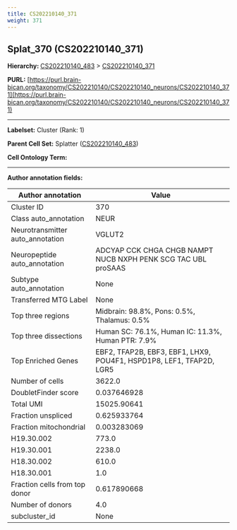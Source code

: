 ```yaml
---
title: CS202210140_371
weight: 371
---
```

## Splat_370 (CS202210140_371)
<b>Hierarchy: </b>
[CS202210140_483](../CS202210140_483) >
[CS202210140_371](../CS202210140_371)

**PURL:** [https://purl.brain-bican.org/taxonomy/CS202210140/CS202210140_neurons/CS202210140_371](https://purl.brain-bican.org/taxonomy/CS202210140/CS202210140_neurons/CS202210140_371)

---


**Labelset:** Cluster (Rank: 1)

**Parent Cell Set:** Splatter ([CS202210140_483](../CS202210140_483))



**Cell Ontology Term:** 

[MARKER GENES.]: #


---

[TRANSFERRED ANNOTATIONS.]: #


[AUTHOR ANNOTATION FIELDS.]: #


**Author annotation fields:**

| Author annotation | Value |
|-------------------|-------|
|Cluster ID|370|
|Class auto_annotation|NEUR|
|Neurotransmitter auto_annotation|VGLUT2|
|Neuropeptide auto_annotation|ADCYAP CCK CHGA CHGB NAMPT NUCB NXPH PENK SCG TAC UBL proSAAS|
|Subtype auto_annotation|None|
|Transferred MTG Label|None|
|Top three regions|Midbrain: 98.8%, Pons: 0.5%, Thalamus: 0.5%|
|Top three dissections|Human SC: 76.1%, Human IC: 11.3%, Human PTR: 7.9%|
|Top Enriched Genes|EBF2, TFAP2B, EBF3, EBF1, LHX9, POU4F1, HSPD1P8, LEF1, TFAP2D, LGR5|
|Number of cells|3622.0|
|DoubletFinder score|0.037646928|
|Total UMI|15025.90641|
|Fraction unspliced|0.625933764|
|Fraction mitochondrial|0.003283069|
|H19.30.002|773.0|
|H19.30.001|2238.0|
|H18.30.002|610.0|
|H18.30.001|1.0|
|Fraction cells from top donor|0.617890668|
|Number of donors|4.0|
|subcluster_id|None|

